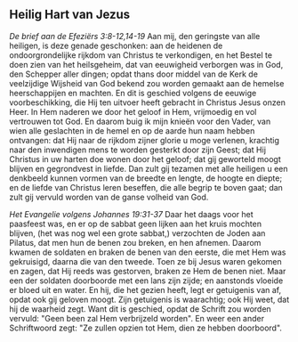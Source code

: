 ## Heilig Hart van Jezus

*De brief aan de Efeziërs 3:8-12,14-19*
Aan mij, den geringste van alle heiligen, is deze genade geschonken: aan de heidenen de ondoorgrondelijke rijkdom van Christus te verkondigen, en het Bestel te doen zien van het heilsgeheim, dat van eeuwigheid verborgen was in God, den Schepper aller dingen; opdat thans door middel van de Kerk de veelzijdige Wijsheid van God bekend zou worden gemaakt aan de hemelse heerschappijen en machten. En dit is geschied volgens de eeuwige voorbeschikking, die Hij ten uitvoer heeft gebracht in Christus Jesus onzen Heer. In Hem naderen we door het geloof in Hem, vrijmoedig en vol vertrouwen tot God. En daarom buig ik mijn knieën voor den Vader, van wien alle geslachten in de hemel en op de aarde hun naam hebben ontvangen: dat Hij naar de rijkdom zijner glorie u moge verlenen, krachtig naar den inwendigen mens te worden gesterkt door zijn Geest; dat Hij Christus in uw harten doe wonen door het geloof; dat gij geworteld moogt blijven en gegrondvest in liefde. Dan zult gij tezamen met alle heiligen u een denkbeeld kunnen vormen van de breedte en lengte, de hoogte en diepte; en de liefde van Christus leren beseffen, die alle begrip te boven gaat; dan zult gij vervuld worden van de ganse volheid van God. 

*Het Evangelie volgens Johannes 19:31-37*
Daar het daags voor het paasfeest was, en er op de sabbat geen lijken aan het kruis mochten blijven, (het was nog wel een grote sabbat,) verzochten de Joden aan Pilatus, dat men hun de benen zou breken, en hen afnemen. Daarom kwamen de soldaten en braken de benen van den eerste, die met Hem was gekruisigd, daarna die van den tweede. Toen ze bij Jesus waren gekomen en zagen, dat Hij reeds was gestorven, braken ze Hem de benen niet. Maar een der soldaten doorboorde met een lans zijn zijde; en aanstonds vloeide er bloed uit en water. En hij, die het gezien heeft, legt er getuigenis van af, opdat ook gij geloven moogt. Zijn getuigenis is waarachtig; ook Hij weet, dat hij de waarheid zegt. Want dit is geschied, opdat de Schrift zou worden vervuld: "Geen been zal Hem verbrijzeld worden". En weer een ander Schriftwoord zegt: "Ze zullen opzien tot Hem, dien ze hebben doorboord". 

